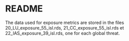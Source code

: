 # README

The data used for exposure metrics are stored in the files 20_LU_exposure_55_isl.rds, 21_CC_exposure_55_isl.rds et 22_IAS_exposure_39_isl.rds, one for each global threat.
